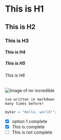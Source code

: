 # This is H1
## This is H2
### This is H3
#### This is H4
##### This is H5
###### This is H6

![Image of mr incredible](https://www.21-draw.com/wp-content/uploads/2022/06/character-archetype-the-hero.jpg)


```
ive written in markdown
many times before!
```

``` CS
myVar = "Hello, world!";
```


- [x] option 1 complete
- [x] This  is complete
- [ ] This is not complete
